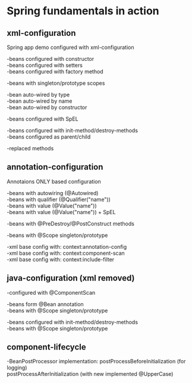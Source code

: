 # Spring fundamentals in action

## xml-configuration  
Spring app demo configured with xml-configuration  

-beans configured with constructor  
-beans configured with setters  
-beans configured with factory method  

-beans with singleton/prototype scopes  

-bean auto-wired by type  
-bean auto-wired by name  
-bean auto-wired by constructor  

-beans configured with SpEL 
 
-beans configured with init-method/destroy-methods  
-beans configured as parent/child  

-replaced methods  

## annotation-configuration   
Annotaions ONLY based configuration  

-beans with autowiring (@Autowired)  
-beans with qualifier (@Qualifier("name"))  
-beans with value (@Value("name"))  
-beans with value (@Value("name")) + SpEL  

-beans with @PreDestroy/@PostConstruct methods

-beans with @Scope singleton/prototype

-xml base config with: context:annotation-config  
-xml base config with: context:component-scan  
-xml base config with: context:include-filter 

## java-configuration (xml removed)
 
-configured with @ComponentScan

-beans form @Bean annotation  
-beans with @Scope singleton/prototype
 
-beans configured with init-method/destroy-methods  
-beans with @Scope singleton/prototype  

## component-lifecycle   

-BeanPostProcessor implementation:
postProcessBeforeInitialization (for logging)  
postProcessAfterInitialization (with new implemented @UpperCase)  
  